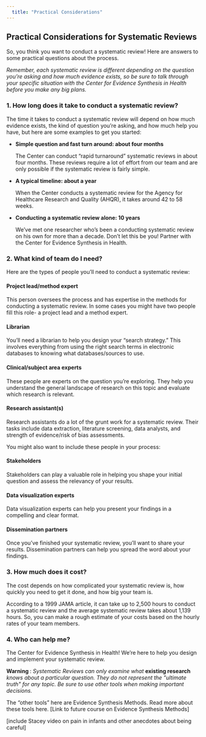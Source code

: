 ```yaml
---
  title: "Practical Considerations"
---
```



## Practical Considerations for Systematic Reviews

So, you think you want to conduct a systematic review!  Here are answers to some practical questions about the process. 

*Remember, each systematic review is different depending on the question you’re asking and how much evidence exists, so be sure to talk through your specific situation with the Center for Evidence Synthesis in Health before you make any big plans.*

### 1. How long does it take to conduct a systematic review?
		
The time it takes to conduct a systematic review will depend on how much evidence exists, the kind of question you’re asking, and how much help you have, but here are some examples to get you started: 

  - **Simple question and fast turn around: about four months**

    The Center can conduct “rapid turnaround” systematic reviews in about four months. These     reviews require a lot of effort from our team and are only possible if the systematic        review is fairly simple.

  - **A typical timeline: about a year**

    When the Center conducts a systematic review for the Agency for Healthcare Research and      Quality (AHQR), it takes around 42 to 58 weeks.

  - **Conducting a systematic review alone: 10 years**

    We’ve met one researcher who’s been a conducting systematic review on his own for more       than a decade. Don’t let this be you! Partner with the Center for Evidence Synthesis in      Health.

### 2. What kind of team do I need?
		
Here are the types of people you’ll need to conduct a systematic review:

#### Project lead/method expert
This person oversees the process and has expertise in the methods for conducting a systematic review. In some cases you might have two people fill this role- a project lead and a method expert.

#### Librarian
You’ll need a librarian to help you design your “search strategy.” This involves everything from using the right search terms in electronic databases to knowing what databases/sources to use. 

#### Clinical/subject area experts
These people are experts on the question you’re exploring. They help you understand the general landscape of research on this topic and evaluate which research is relevant. 

#### Research assistant(s)
Research assistants do a lot of the grunt work for a systematic review. Their tasks include data extraction, literature screening, data analysts, and strength of evidence/risk of bias assessments.

You might also want to include these people in your process:

#### Stakeholders
Stakeholders can play a valuable role in helping you shape your initial question and assess the relevancy of your results.

#### Data visualization experts
Data visualization experts can help you present your findings in a compelling and clear format. 

#### Dissemination partners
Once you’ve finished your systematic review, you’ll want to share your results. Dissemination partners can help you spread the word about your findings.

### 3. How much does it cost?

The cost depends on how complicated your systematic review is, how quickly you need to get it done, and how big your team is. 

According to a 1999 JAMA article, it can take up to 2,500 hours to conduct a systematic review and the average systematic review takes about 1,139 hours. So, you can make a rough estimate of your costs based on the hourly rates of your team members. 

### 4. Who can help me?

The Center for Evidence Synthesis in Health!  We’re here to help you design and implement your systematic review. 





<div class="content-box-red">

<b>Warning </b>: <i> Systematic Reviews can only examine what</i> <b>existing research</b> <i>knows about a particular question. They do not represent the "ultimate truth" for any topic. Be sure to use other tools when making important decisions.</i>

</div>
  


The “other tools” here are Evidence Synthesis Methods. Read more about these tools here. [Link to future course on Evidence Synthesis Methods]

[include Stacey video on pain in infants and other anecdotes about being careful]